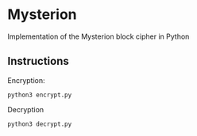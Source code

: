 # Mysterion
Implementation of the Mysterion block cipher in Python

## Instructions
Encryption:
```
python3 encrypt.py
```

Decryption
```
python3 decrypt.py
```
